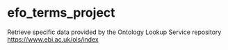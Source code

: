# efo_terms_project
Retrieve specific data provided by the Ontology Lookup Service repository https://www.ebi.ac.uk/ols/index
